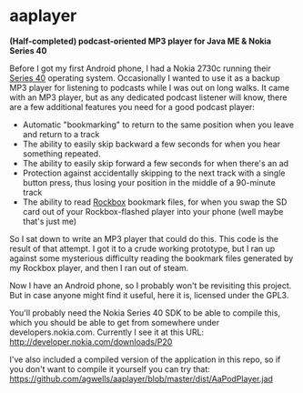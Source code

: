 aaplayer
========

**(Half-completed) podcast-oriented MP3 player for Java ME & Nokia Series 40**

Before I got my first Android phone, I had a Nokia 2730c running their [Series 40](http://en.wikipedia.org/wiki/Series_40) operating system. Occasionally I wanted to use it as a backup MP3 player for listening to podcasts while I was out on long walks. It came with an MP3 player, but as any dedicated podcast listener will know, there are a few additional features you need for a good podcast player:

* Automatic "bookmarking" to return to the same position when you leave and return to a track
* The ability to easily skip backward a few seconds for when you hear something repeated.
* The ability to easily skip forward a few seconds for when there's an ad
* Protection against accidentally skipping to the next track with a single button press, thus losing your position in the middle of a 90-minute track
* The ability to read [Rockbox](http://www.rockbox.org) bookmark files, for when you swap the SD card out of your Rockbox-flashed player into your phone (well maybe that's just me)

So I sat down to write an MP3 player that could do this. This code is the result of that attempt. I got it to a crude
working prototype, but I ran up against some mysterious difficulty reading the bookmark files generated by my Rockbox
player, and then I ran out of steam.

Now I have an Android phone, so I probably won't be revisiting this project. But in case anyone might find it useful,
here it is, licensed under the GPL3.

You'll probably need the Nokia Series 40 SDK to be able to compile this, which you should be able to get from somewhere under developers.nokia.com. Currently I see it at this URL: http://developer.nokia.com/downloads/P20

I've also included a compiled version of the application in this repo, so if you don't want to compile it yourself you can try that: https://github.com/agwells/aaplayer/blob/master/dist/AaPodPlayer.jad
